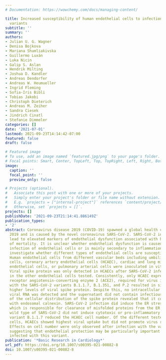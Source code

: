 ```yaml
---
# Documentation: https://wowchemy.com/docs/managing-content/

title: Increased susceptibility of human endothelial cells to infections by SARS-CoV-2
  variants
subtitle: ''
summary: ''
authors:
- Julian U. G. Wagner
- Denisa Bojkova
- Mariana Shumliakivska
- Guillermo Luxán
- Luka Nicin
- Galip S. Aslan
- Hendrik Milting
- Joshua D. Kandler
- Andreas Dendorfer
- Andreas W. Heumueller
- Ingrid Fleming
- Sofia-Iris Bibli
- Tobias Jakobi
- Christoph Dieterich
- Andreas M. Zeiher
- Sandra Ciesek
- Jindrich Cinatl
- Stefanie Dimmeler
categories: []
date: '2021-07-01'
lastmod: 2021-09-23T14:14:42-07:00
featured: false
draft: false

# Featured image
# To use, add an image named `featured.jpg/png` to your page's folder.
# Focal points: Smart, Center, TopLeft, Top, TopRight, Left, Right, BottomLeft, Bottom, BottomRight.
image:
  caption: ''
  focal_point: ''
  preview_only: false

# Projects (optional).
#   Associate this post with one or more of your projects.
#   Simply enter your project's folder or file name without extension.
#   E.g. `projects = ["internal-project"]` references `content/project/deep-learning/index.md`.
#   Otherwise, set `projects = []`.
projects: []
publishDate: '2021-09-23T21:14:41.886149Z'
publication_types:
- '2'
abstract: Coronavirus disease 2019 (COVID-19) spawned a global health crisis in late
  2019 and is caused by the novel coronavirus SARS-CoV-2. SARS-CoV-2 infection can
  lead to elevated markers of endothelial dysfunction associated with higher risk
  of mortality. It is unclear whether endothelial dysfunction is caused by direct
  infection of endothelial cells or is mainly secondary to inflammation. Here, we
  investigate whether different types of endothelial cells are susceptible to SARS-CoV-2.
  Human endothelial cells from different vascular beds including umbilical vein endothelial
  cells, coronary artery endothelial cells (HCAEC), cardiac and lung microvascular
  endothelial cells, or pulmonary arterial cells were inoculated in vitro with SARS-CoV-2.
  Viral spike protein was only detected in HCAECs after SARS-CoV-2 infection but not
  in the other endothelial cells tested. Consistently, only HCAEC expressed the SARS-CoV-2
  receptor angiotensin-converting enzyme 2 (ACE2), required for virus infection. Infection
  with the SARS-CoV-2 variants B.1.1.7, B.1.351, and P.2 resulted in significantly
  higher levels of viral spike protein. Despite this, no intracellular double-stranded
  viral RNA was detected and the supernatant did not contain infectious virus. Analysis
  of the cellular distribution of the spike protein revealed that it co-localized
  with endosomal calnexin. SARS-CoV-2 infection did induce the ER stress gene EDEM1,
  which is responsible for clearance of misfolded proteins from the ER. Whereas the
  wild type of SARS-CoV-2 did not induce cytotoxic or pro-inflammatory effects, the
  variant B.1.1.7 reduced the HCAEC cell number. Of the different tested endothelial
  cells, HCAECs showed highest viral uptake but did not promote virus replication.
  Effects on cell number were only observed after infection with the variant B.1.1.7,
  suggesting that endothelial protection may be particularly important in patients
  infected with this variant.
publication: '*Basic Research in Cardiology*'
url_pdf: https://doi.org/10.1007/s00395-021-00882-8
doi: 10.1007/s00395-021-00882-8
---
```


